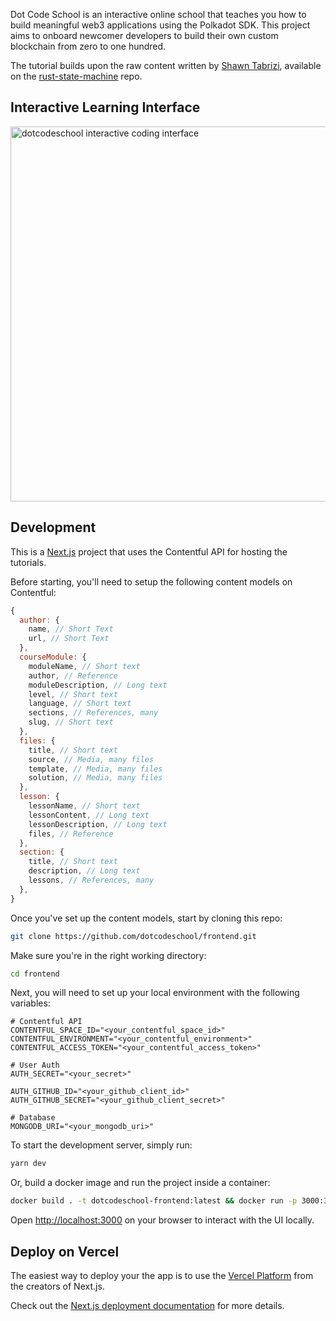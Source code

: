 Dot Code School is an interactive online school that teaches you how to build meaningful web3 applications using the Polkadot SDK. This project aims to onboard newcomer developers to build their own custom blockchain from zero to one hundred.

The tutorial builds upon the raw content written by [Shawn Tabrizi](https://github.com/shawntabrizi), available on the [rust-state-machine](https://github.com/shawntabrizi/rust-state-machine) repo.

## Interactive Learning Interface

<img src="https://github.com/iammasterbrucewayne/dotcodeschool/assets/93382017/7ce6282e-ab8c-45ed-bd4f-93699806595f" alt="dotcodeschool interactive coding interface" width="600px" />

## Development

This is a [Next.js](https://nextjs.org/) project that uses the Contentful API for hosting the tutorials.

Before starting, you'll need to setup the following content models on Contentful:

```js
{
  author: {
    name, // Short Text
    url, // Short Text
  },
  courseModule: {
    moduleName, // Short text
    author, // Reference
    moduleDescription, // Long text
    level, // Short text
    language, // Short text
    sections, // References, many
    slug, // Short text
  },
  files: {
    title, // Short text
    source, // Media, many files
    template, // Media, many files
    solution, // Media, many files
  },
  lesson: {
    lessonName, // Short text
    lessonContent, // Long text
    lessonDescription, // Long text
    files, // Reference
  },
  section: {
    title, // Short text
    description, // Long text
    lessons, // References, many
  },
}
```

Once you've set up the content models, start by cloning this repo:

```bash
git clone https://github.com/dotcodeschool/frontend.git
```

Make sure you're in the right working directory:

```bash
cd frontend
```

Next, you will need to set up your local environment with the following variables:

```env
# Contentful API
CONTENTFUL_SPACE_ID="<your_contentful_space_id>"
CONTENTFUL_ENVIRONMENT="<your_contentful_environment>"
CONTENTFUL_ACCESS_TOKEN="<your_contentful_access_token>"

# User Auth
AUTH_SECRET="<your_secret>"

AUTH_GITHUB_ID="<your_github_client_id>"
AUTH_GITHUB_SECRET="<your_github_client_secret>"

# Database
MONGODB_URI="<your_mongodb_uri>"
```

To start the development server, simply run:

```bash
yarn dev
```

Or, build a docker image and run the project inside a container:

```bash
docker build . -t dotcodeschool-frontend:latest && docker run -p 3000:3000 dotcodeschool-frontend:latest
```

Open [http://localhost:3000](http://localhost:3000) on your browser to interact with the UI locally.

## Deploy on Vercel

The easiest way to deploy your the app is to use the [Vercel Platform](https://vercel.com/new?utm_medium=default-template&filter=next.js&utm_source=create-next-app&utm_campaign=create-next-app-readme) from the creators of Next.js.

Check out the [Next.js deployment documentation](https://nextjs.org/docs/deployment) for more details.
